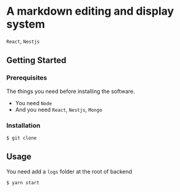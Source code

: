 # A markdown editing and display system

`React`, `Nestjs`

## Getting Started


### Prerequisites

The things you need before installing the software.

* You need `Node`
* And you need `React`, `Nestjs`, `Mongo`

### Installation

```
$ git clone
```

## Usage

You need add a `logs` folder at the root of backend

```
$ yarn start
```